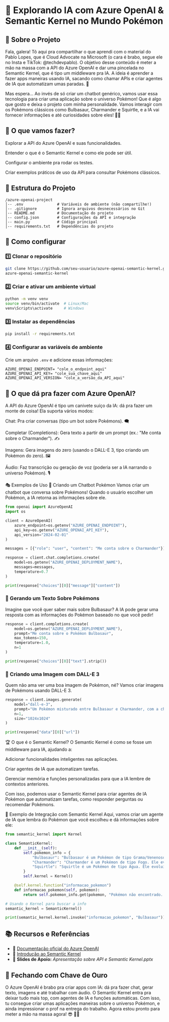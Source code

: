 # 🚀 Explorando IA com Azure OpenAI & Semantic Kernel no Mundo Pokémon

## 📌 Sobre o Projeto
Fala, galera! Tô aqui pra compartilhar o que aprendi com o material do Pablo Lopes, que é Cloud Advocate na Microsoft (o cara é brabo, segue ele no Insta e TikTok: @techdevpablo). O objetivo desse conteúdo é meter a mão na massa com a API do Azure OpenAI e dar uma pincelada no Semantic Kernel, que é tipo um middleware pra IA. A ideia é aprender a fazer apps maneiras usando IA, sacando como chamar APIs e criar agentes de IA que automatizam umas paradas. 🧠

Mas espera… Ao invés de só criar um chatbot genérico, vamos usar essa tecnologia para criar uma aplicação sobre o universo Pokémon! Que é algo que gosto e deixa o projeto com minha personalidade. Vamos interagir com os Pokémons clássicos como Bulbasaur, Charmander e Squirtle, e a IA vai fornecer informações e até curiosidades sobre eles! 🚀🔥

## 🎯 O que vamos fazer?
Explorar a API do Azure OpenAI e suas funcionalidades.

Entender o que é o Semantic Kernel e como ele pode ser útil.

Configurar o ambiente pra rodar os testes.

Criar exemplos práticos de uso da API para consultar Pokémons clássicos.

## 📂 Estrutura do Projeto
```
/azure-openai-project
│-- .env               # Variáveis de ambiente (não compartilhe!)
│-- .gitignore         # Ignora arquivos desnecessários no Git
│-- README.md          # Documentação do projeto
│-- config.json        # Configurações da API e integração
│-- main.py            # Código principal
│-- requirements.txt   # Dependências do projeto
```

## 🔧 Como configurar
### 1️⃣ Clonar o repositório
```bash
git clone https://github.com/seu-usuario/azure-openai-semantic-kernel.git
azure-openai-semantic-kernel
```

### 2️⃣ Criar e ativar um ambiente virtual
```bash
python -m venv venv
source venv/bin/activate  # Linux/Mac
venv\Scripts\activate     # Windows
```

### 3️⃣ Instalar as dependências
```bash
pip install -r requirements.txt
```

### 4️⃣ Configurar as variáveis de ambiente
Crie um arquivo `.env` e adicione essas informações:
```plaintext
AZURE_OPENAI_ENDPOINT= "cole_o_endpoint_aqui"
AZURE_OPENAI_API_KEY= "cole_sua_chave_aqui"
AZURE_OPENAI_API_VERSION= "cole_a_versão_da_API_aqui"
```

## 🧠 O que dá pra fazer com Azure OpenAI?
A API do Azure OpenAI é tipo um canivete suíço da IA: dá pra fazer um monte de coisa! Ela suporta vários modos:

Chat: Pra criar conversas (tipo um bot sobre Pokémons). 🗨️

Completar (Completions): Gera texto a partir de um prompt (ex.: "Me conta sobre o Charmander"). ✍️

Imagens: Gera imagens do zero (usando o DALL-E 3, tipo criando um Pokémon do zero). 🖼️

Áudio: Faz transcrição ou geração de voz (poderia ser a IA narrando o universo Pokémon). 🎙️

🎭 Exemplos de Uso
🔹 Criando um Chatbot Pokémon
Vamos criar um chatbot que conversa sobre Pokémons! Quando o usuário escolher um Pokémon, a IA retorna as informações sobre ele.

```python
from openai import AzureOpenAI
import os

client = AzureOpenAI(
    azure_endpoint=os.getenv("AZURE_OPENAI_ENDPOINT"),
    api_key=os.getenv("AZURE_OPENAI_API_KEY"),
    api_version="2024-02-01"
)

messages = [{"role": "user", "content": "Me conta sobre o Charmander"}]

response = client.chat.completions.create(
    model=os.getenv("AZURE_OPENAI_DEPLOYMENT_NAME"),
    messages=messages,
    temperature=0.7
)

print(response["choices"][0]["message"]["content"])


```

### 🔹 Gerando um Texto Sobre Pokémons
Imagine que você quer saber mais sobre Bulbasaur? A IA pode gerar uma resposta com as informações do Pokémon baseado no que você pedir!

```python
response = client.completions.create(
    model=os.getenv("AZURE_OPENAI_DEPLOYMENT_NAME"),
    prompt="Me conta sobre o Pokémon Bulbasaur",
    max_tokens=150,
    temperature=1.0,
    n=1
)

print(response["choices"][0]["text"].strip())


```

### 🔹 Criando uma Imagem com DALL-E 3
Quem não ama ver uma boa imagem de Pokémon, né? Vamos criar imagens de Pokémons usando DALL-E 3.

```python
response = client.images.generate(
    model="dall-e-3",
    prompt="Um Pokémon misturado entre Bulbasaur e Charmander, com a chama de Charmander e as folhas de Bulbasaur",
    n=1,
    size="1024x1024"
)

print(response["data"][0]["url"])

```

🏆 O que é o Semantic Kernel?
O Semantic Kernel é como se fosse um middleware para IA, ajudando a:

Adicionar funcionalidades inteligentes nas aplicações.

Criar agentes de IA que automatizam tarefas.

Gerenciar memória e funções personalizadas para que a IA lembre de contextos anteriores.

Com isso, podemos usar o Semantic Kernel para criar agentes de IA Pokémon que automatizam tarefas, como responder perguntas ou recomendar Pokémons.

🔹 Exemplo de Integração com Semantic Kernel
Aqui, vamos criar um agente de IA que lembra do Pokémon que você escolheu e dá informações sobre ele:

```python
from semantic_kernel import Kernel

class SemanticKernel:
    def __init__(self):
        self.pokemon_info = {
            "Bulbasaur": "Bulbasaur é um Pokémon de tipo Grama/Venenoso. Ele evolui para Ivysaur e depois para Venusaur.",
            "Charmander": "Charmander é um Pokémon de tipo Fogo. Ele evolui para Charmeleon e depois para Charizard.",
            "Squirtle": "Squirtle é um Pokémon de tipo Água. Ele evolui para Wartortle e depois para Blastoise."
        }
        self.kernel = Kernel()

    @self.kernel.function("informacao_pokemon")
    def informacao_pokemon(self, pokemon):
        return self.pokemon_info.get(pokemon, "Pokémon não encontrado. Escolha entre Bulbasaur, Charmander ou Squirtle.")

# Usando o Kernel para buscar a info
semantic_kernel = SemanticKernel()

print(semantic_kernel.kernel.invoke("informacao_pokemon", "Bulbasaur"))

```

## 📚 Recursos e Referências
- 🔗 [Documentação oficial do Azure OpenAI](https://learn.microsoft.com/en-us/azure/ai-services/openai/reference)
- 🔗 [Introdução ao Semantic Kernel](https://learn.microsoft.com/en-us/semantic-kernel/overview)
- 📄 **Slides de Apoio:** *Apresentação sobre API e Semantic Kernel.pptx*

## 🚀 Fechando com Chave de Ouro
O Azure OpenAI é brabo pra criar apps com IA: dá pra fazer chat, gerar texto, imagens e até trabalhar com áudio. O Semantic Kernel entra pra deixar tudo mais top, com agentes de IA e funções automáticas. Com isso, tu consegue criar umas aplicações maneiras sobre o universo Pokémon, e ainda impressionar o prof na entrega do trabalho. Agora estou pronto para meter a mão na massa agora! 😎 🤖🔥

